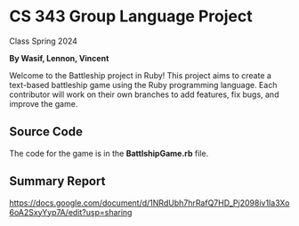 # CS 343 Group Language Project

Class Spring 2024

**By Wasif, Lennon, Vincent**

Welcome to the Battleship project in Ruby! This project aims to create a text-based battleship game using the Ruby programming language. Each contributor will work on their own branches to add features, fix bugs, and improve the game.

## Source Code

The code for the game is in the **BattlshipGame.rb** file. 

## Summary Report
https://docs.google.com/document/d/1NRdUbh7hrRafQ7HD_Pj2098iv1Ia3Xo6oA2SxyYyp7A/edit?usp=sharing
